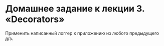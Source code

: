 # Домашнее задание к лекции 3. «Decorators»

Применить написанный логгер к приложению из любого предыдущего д/з.